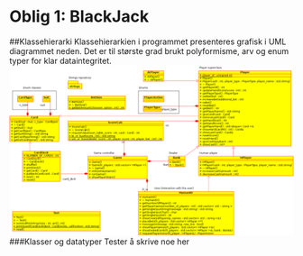 Oblig 1: BlackJack
================================
##Klassehierarki
Klassehierarkien i programmet presenteres grafisk i UML diagrammet neden. Det er til største grad brukt polyformisme, arv og enum typer for klar dataintegritet. 
![klassehierarki](./blackjack/black_jack_uml.png)
###Klasser og datatyper
Tester å skrive noe her

